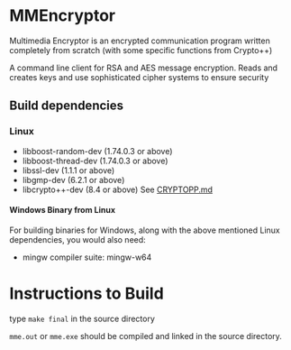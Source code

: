 # MMEncryptor

Multimedia Encryptor is an encrypted communication program written completely from scratch (with some specific functions from Crypto++)

A command line client for RSA and AES message encryption. Reads and creates keys and use sophisticated cipher systems to ensure security

## Build dependencies

### Linux
* libboost-random-dev (1.74.0.3 or above)
* libboost-thread-dev (1.74.0.3 or above)
* libssl-dev (1.1.1 or above)
* libgmp-dev (6.2.1 or above)
* libcrypto++-dev (8.4 or above) See [CRYPTOPP.md](./CRYPTOPP.md)

#### Windows Binary from Linux

For building binaries for Windows, along with the above mentioned Linux dependencies, you would also need:

* mingw compiler suite: mingw-w64

# Instructions to Build

type ```make final``` in the source directory


```mme.out``` or ```mme.exe``` should be compiled and linked in the source directory.
